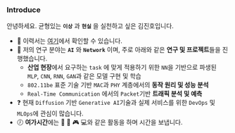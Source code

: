 ### Introduce
안녕하세요. 균형있는 **```이상```** 과 **```현실```** 을 실천하고 싶은 김진호입니다. 

* :pencil: 이력서는 [여기](https://violet0929.github.io)에서 확인할 수 있습니다.
* 📖 저의 연구 분야는 **```AI```** 와 **```Network```** 이며, 주로 아래와 같은 **연구 및 프로젝트**들을 진행했습니다. 
  - **산업 현장**에서 요구하는 ```task``` 에 맞게 적용하기 위한 ```NN```을 기반으로 파생된 ```MLP```, ```CNN```, ```RNN```, ```GAN```과 같은 모델 구현 및 학습
  - ```802.11be``` 표준 기술 기반 ```MAC```과 ```PHY``` 계층에서의 **동작 원리 및 성능 분석**
  - ```Real-Time Communication``` 에서의 ```Packet```기반 **트래픽 분석 및 예측**
* :question: 현재 ```Diffusion``` 기반 ```Generative AI```기술과 실제 서비스를 위한 ```DevOps``` 및 ```MLOps```에 관심이 많습니다.
* :clock7: **여가시간**에는 :musical_note: :walking: :video_game: :computer:와 같은 활동을 하며 시간을 보냅니다.
